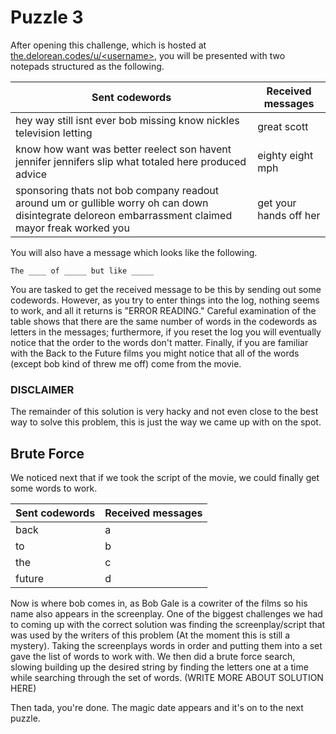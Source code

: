 Puzzle 3
========

After opening this challenge, which is hosted at [the.delorean.codes/u/\<username>](https://the.delorean.codes/u/<username>/), you will be presented with two notepads structured as the following.

| Sent codewords                                                                                                                                      | Received messages      |
|-----------------------------------------------------------------------------------------------------------------------------------------------------|------------------------|
| hey way still isnt ever bob missing know nickles television letting                                                                                 | great scott            |
| know how want was better reelect son havent jennifer jennifers slip what totaled here produced advice                                               | eighty eight mph       |
| sponsoring thats not bob company readout around um or gullible worry oh can down disintegrate deloreon embarrassment claimed mayor freak worked you | get your hands off her |

You will also have a message which looks like the following.

```
The ____ of _____ but like _____
```

You are tasked to get the received message to be this by sending out some codewords. However, as you try to enter things into the log, nothing seems to work, and all it returns is "ERROR READING." Careful examination of the table shows that there are the same number of words in the codewords as letters in the messages; furthermore, if you reset the log you will eventually notice that the order to the words don't matter. Finally, if you are familiar with the Back to the Future films you might notice that all of the words (except bob kind of threw me off) come from the movie. 

### DISCLAIMER

The remainder of this solution is very hacky and not even close to the best way to solve this problem, this is just the way we came up with on the spot.

Brute Force
-----------

We noticed next that if we took the script of the movie, we could finally get some words to work.

| Sent codewords | Received messages |
|----------------|-------------------|
| back           | a                 |
| to             | b                 |
| the            | c                 |
| future         | d                 |

Now is where bob comes in, as Bob Gale is a cowriter of the films so his name also appears in the screenplay. One of the biggest challenges we had to coming up with the correct solution was finding the screenplay/script that was used by the writers of this problem (At the moment this is still a mystery). Taking the screenplays words in order and putting them into a set gave the list of words to work with. We then did a brute force search, slowing building up the desired string by finding the letters one at a time while searching through the set of words. (WRITE MORE ABOUT SOLUTION HERE)

Then tada, you're done. The magic date appears and it's on to the next puzzle.



